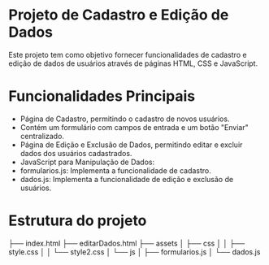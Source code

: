 # Projeto de Cadastro e Edição de Dados
Este projeto tem como objetivo fornecer funcionalidades de cadastro e edição de dados de usuários através de páginas HTML, CSS e JavaScript.

# Funcionalidades Principais
- Página de Cadastro, permitindo o cadastro de novos usuários.
- Contém um formulário com campos de entrada e um botão "Enviar" centralizado.
- Página de Edição e Exclusão de Dados, permitindo editar e excluir dados dos usuários cadastrados.
- JavaScript para Manipulação de Dados:
- formularios.js: Implementa a funcionalidade de cadastro.
- dados.js: Implementa a funcionalidade de edição e exclusão de usuários.  

# Estrutura do projeto
├── index.html
├── editarDados.html
├── assets
│   ├── css
│   │   ├── style.css
│   │   └── style2.css
│   └── js
│       ├── formularios.js
│       └── dados.js
